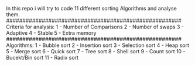 In this repo i will try to code 11 different sorting Algorithms and analyse them.
######################################################
Criteria for analysis:
1 - Number of Comparisons
2 - Number of swaps
3 - Adaptive
4 - Stable
5 - Extra memory
######################################################
Algorithms:
1 - Bubble sort
2 - Insertion sort
3 - Selection sort
4 - Heap sort
5 - Merge sort
6 - Quick sort
7 - Tree sort
8 - Shell sort
9 - Count sort
10 - Bucekt/Bin sort
11 - Radix sort